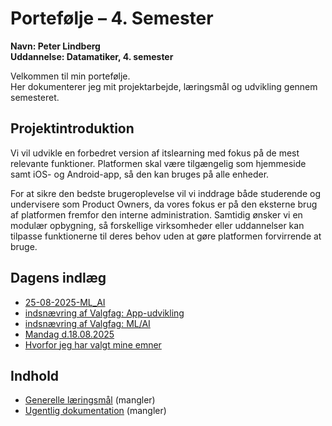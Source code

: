 # Portefølje – 4. Semester  
**Navn: Peter Lindberg**  
**Uddannelse: Datamatiker, 4. semester**  

Velkommen til min portefølje.  
Her dokumenterer jeg mit projektarbejde, læringsmål og udvikling gennem semesteret.  

## Projektintroduktion
Vi vil udvikle en forbedret version af itslearning med fokus på de mest relevante funktioner. Platformen skal være tilgængelig som hjemmeside samt iOS- og Android-app, så den kan bruges på alle enheder. 

For at sikre den bedste brugeroplevelse vil vi inddrage både studerende og undervisere som Product Owners, da vores fokus er på den eksterne brug af platformen fremfor den interne administration. Samtidig ønsker vi en modulær opbygning, så forskellige virksomheder eller uddannelser kan tilpasse funktionerne til deres behov uden at gøre platformen forvirrende at bruge. 

## Dagens indlæg
- [25-08-2025-ML_AI](indlaeg/25-08-2025-ML_AI.md)
- [indsnævring af Valgfag: App-udvikling](indlaeg/beskrivelse_App-udvikling.md)
- [indsnævring af Valgfag: ML/AI](indlaeg/beskrivelse_ML-AI.md)
- [Mandag d.18.08.2025](indlaeg/18-08-2025.md)
- [Hvorfor jeg har valgt mine emner](indlaeg/valg-emner.md)
## Indhold
- [Generelle læringsmål](laeringsmaal/generelle.md)  (mangler)
- [Ugentlig dokumentation](fremskridt/uge-for-uge.md)  (mangler)
